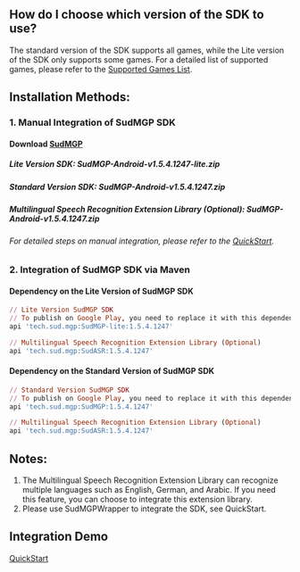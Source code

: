 ## How do I choose which version of the SDK to use? 
The standard version of the SDK supports all games, while the Lite version of the SDK only supports some games. For a detailed list of supported games, please refer to the [Supported Games List](https://docs.sud.tech/zh-CN/app/Client/StartUp.html). 
 
## Installation Methods: 
### 1. Manual Integration of SudMGP SDK 
#### Download [SudMGP](https://github.com/SudTechnology/sud-mgp-android/releases) 
##### Lite Version SDK: SudMGP-Android-v1.5.4.1247-lite.zip 
##### Standard Version SDK: SudMGP-Android-v1.5.4.1247.zip 
##### Multilingual Speech Recognition Extension Library (Optional): SudMGP-Android-v1.5.4.1247.zip 
###### For detailed steps on manual integration, please refer to the [QuickStart](https://github.com/SudTechnology/hello-sud-plus-android/blob/master/project/QuickStart/README.md). 
### 2. Integration of SudMGP SDK via Maven 
#### Dependency on the Lite Version of SudMGP SDK
```ruby
// Lite Version SudMGP SDK
// To publish on Google Play, you need to replace it with this dependency：api 'tech.sud.mgp:SudMGP-lite-static:1.5.4.1247'
api 'tech.sud.mgp:SudMGP-lite:1.5.4.1247'

// Multilingual Speech Recognition Extension Library (Optional)
api 'tech.sud.mgp:SudASR:1.5.4.1247'
```

#### Dependency on the Standard Version of SudMGP SDK
```ruby
// Standard Version SudMGP SDK
// To publish on Google Play, you need to replace it with this dependency：api 'tech.sud.mgp:SudMGP-static:1.5.4.1247'
api 'tech.sud.mgp:SudMGP:1.5.4.1247'

// Multilingual Speech Recognition Extension Library (Optional)
api 'tech.sud.mgp:SudASR:1.5.4.1247'
```

## Notes:   
1. The Multilingual Speech Recognition Extension Library can recognize multiple languages such as English, German, and Arabic. If you need this feature, you can choose to integrate this extension library.   
2. Please use SudMGPWrapper to integrate the SDK, see QuickStart. 
 
## Integration Demo 
[QuickStart](https://github.com/SudTechnology/hello-sud-plus-android/blob/master/project/QuickStart/README.md)
